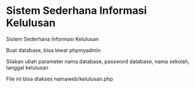 # Sistem Sederhana Informasi Kelulusan
Sistem Sederhana Informasi Kelulusan

Buat database, bisa lewat phpmyadmin

Silakan ubah parameter nama database, password database, nama sekolah, tanggal kelulusan

File ini bisa diakses namaweb/kelulusan.php
